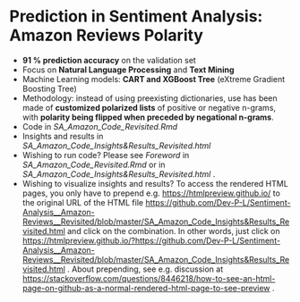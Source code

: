 # Prediction in Sentiment Analysis: Amazon Reviews Polarity
* **91 % prediction accuracy** on the validation set
* Focus on **Natural Language Processing** and **Text Mining**
* Machine Learning models: **CART and XGBoost Tree** (eXtreme Gradient Boosting Tree)
* Methodology: instead of using preexisting dictionaries, use has been made of **customized polarized lists** of positive or negative n-grams, with **polarity being flipped when preceded by negational n-grams**.
* Code in *SA_Amazon_Code_Revisited.Rmd* 
* Insights and results in *SA_Amazon_Code_Insights&Results_Revisited.html*
* Wishing to run code? Please see *Foreword* in *SA_Amazon_Code_Revisited.Rmd*  or in *SA_Amazon_Code_Insights&Results_Revisited.html* .
* Wishing to visualize insights and results? To access the rendered HTML pages, you only have to prepend e.g. https://htmlpreview.github.io/ to the original URL of the HTML file https://github.com/Dev-P-L/Sentiment-Analysis__Amazon-Reviews__Revisited/blob/master/SA_Amazon_Code_Insights&Results_Revisited.html and click on the combination. In other words, just click on https://htmlpreview.github.io/?https://github.com/Dev-P-L/Sentiment-Analysis__Amazon-Reviews__Revisited/blob/master/SA_Amazon_Code_Insights&Results_Revisited.html .
About prepending, see e.g. discussion at https://stackoverflow.com/questions/8446218/how-to-see-an-html-page-on-github-as-a-normal-rendered-html-page-to-see-preview .

